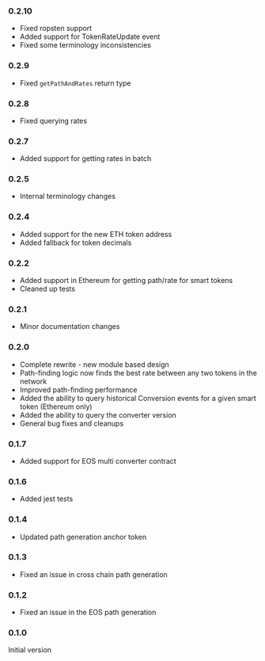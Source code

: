 ### 0.2.10
* Fixed ropsten support
* Added support for TokenRateUpdate event
* Fixed some terminology inconsistencies


### 0.2.9
* Fixed `getPathAndRates` return type


### 0.2.8
* Fixed querying rates


### 0.2.7
* Added support for getting rates in batch


### 0.2.5
* Internal terminology changes


### 0.2.4
* Added support for the new ETH token address
* Added fallback for token decimals


### 0.2.2
* Added support in Ethereum for getting path/rate for smart tokens
* Cleaned up tests


### 0.2.1
* Minor documentation changes


### 0.2.0
* Complete rewrite - new module based design
* Path-finding logic now finds the best rate between any two tokens in the network
* Improved path-finding performance
* Added the ability to query historical Conversion events for a given smart token (Ethereum only)
* Added the ability to query the converter version
* General bug fixes and cleanups


### 0.1.7
* Added support for EOS multi converter contract


### 0.1.6
* Added jest tests


### 0.1.4
* Updated path generation anchor token


### 0.1.3
* Fixed an issue in cross chain path generation


### 0.1.2
* Fixed an issue in the EOS path generation


### 0.1.0
Initial version
